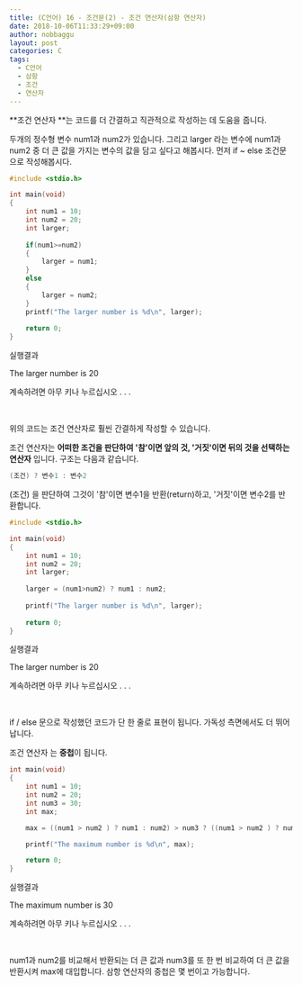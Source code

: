 ```yaml
---
title: (C언어) 16 - 조건문(2) - 조건 연산자(삼항 연산자)
date: 2018-10-06T11:33:29+09:00
author: nobbaggu
layout: post
categories: C
tags:
  - C언어
  - 삼항
  - 조건
  - 연산자
---
```


**조건 연산자 **는 코드를 더 간결하고 직관적으로 작성하는 데 도움을 줍니다.

두개의 정수형 변수 num1과 num2가 있습니다. 그리고 larger 라는 변수에 num1과 num2 중 더 큰 값을 가지는 변수의 값을 담고 싶다고 해봅시다. 먼저 if ~ else 조건문으로 작성해봅시다.

~~~ c
#include <stdio.h>

int main(void)
{
    int num1 = 10;
    int num2 = 20;
    int larger;
    
    if(num1>=num2)
    {
        larger = num1;
    }
    else
    {
        larger = num2;
    }
    printf("The larger number is %d\n", larger);
    
    return 0;
}
~~~

실행결과

The larger number is 20

계속하려면 아무 키나 누르십시오 . . . 

<br>

위의 코드는 조건 연산자로 훨씬 간결하게 작성할 수 있습니다.

조건 연산자는 **어떠한 조건을 판단하여 '참'이면 앞의 것, '거짓'이면 뒤의 것을 선택하는 연산자** 입니다. 구조는 다음과 같습니다.

~~~ c
(조건) ? 변수1 : 변수2
~~~

(조건) 을 판단하여 그것이 '참'이면 변수1을 반환(return)하고, '거짓'이면 변수2를 반환합니다.

~~~ c
#include <stdio.h>

int main(void)
{
    int num1 = 10;
    int num2 = 20;
    int larger;
    
    larger = (num1>num2) ? num1 : num2;
    
    printf("The larger number is %d\n", larger);
    
    return 0;
}
~~~

실행결과

The larger number is 20

계속하려면 아무 키나 누르십시오 . . . 

<br>

if / else 문으로 작성했던 코드가 단 한 줄로 표현이 됩니다. 가독성 측면에서도 더 뛰어납니다.

조건 연산자 는 **중첩**이 됩니다.

~~~ c
int main(void)
{
    int num1 = 10;
    int num2 = 20;
    int num3 = 30;
    int max;

    max = ((num1 > num2 ) ? num1 : num2) > num3 ? ((num1 > num2 ) ? num1 : num2) : num3;

    printf("The maximum number is %d\n", max);

    return 0;
}
~~~

실행결과

The maximum number is 30

계속하려면 아무 키나 누르십시오 . . . 

<br>

num1과 num2를 비교해서 반환되는 더 큰 값과 num3를 또 한 번 비교하여 더 큰 값을 반환시켜 max에 대입합니다. 삼항 연산자의 중첩은 몇 번이고 가능합니다.